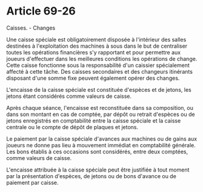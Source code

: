 # Article 69-26

Caisses. - Changes

Une caisse spéciale est obligatoirement disposée à l'intérieur des salles destinées à l'exploitation des machines à sous dans le but de centraliser toutes les opérations financières s'y rapportant et pour permettre aux joueurs d'effectuer dans les meilleures conditions les opérations de change. Cette caisse fonctionne sous la responsabilité d'un caissier spécialement affecté à cette tâche. Des caisses secondaires et des changeurs itinérants disposant d'une somme fixe peuvent également opérer des changes.

L'encaisse de la caisse spéciale est constituée d'espèces et de jetons, les jetons étant considérés comme valeurs de caisse.

Après chaque séance, l'encaisse est reconstituée dans sa composition, ou dans son montant en cas de comptée, par dépôt ou retrait d'espèces ou de jetons enregistrés en comptabilité entre la caisse spéciale et la caisse centrale ou le compte de dépôt de plaques et jetons.

Le paiement par la caisse spéciale d'avances aux machines ou de gains aux joueurs ne donne pas lieu à mouvement immédiat en comptabilité générale. Les bons établis à ces occasions sont considérés, entre deux comptées, comme valeurs de caisse.

L'encaisse attribuée à la caisse spéciale peut être justifiée à tout moment par la présentation d'espèces, de jetons ou de bons d'avance ou de paiement par caisse.
